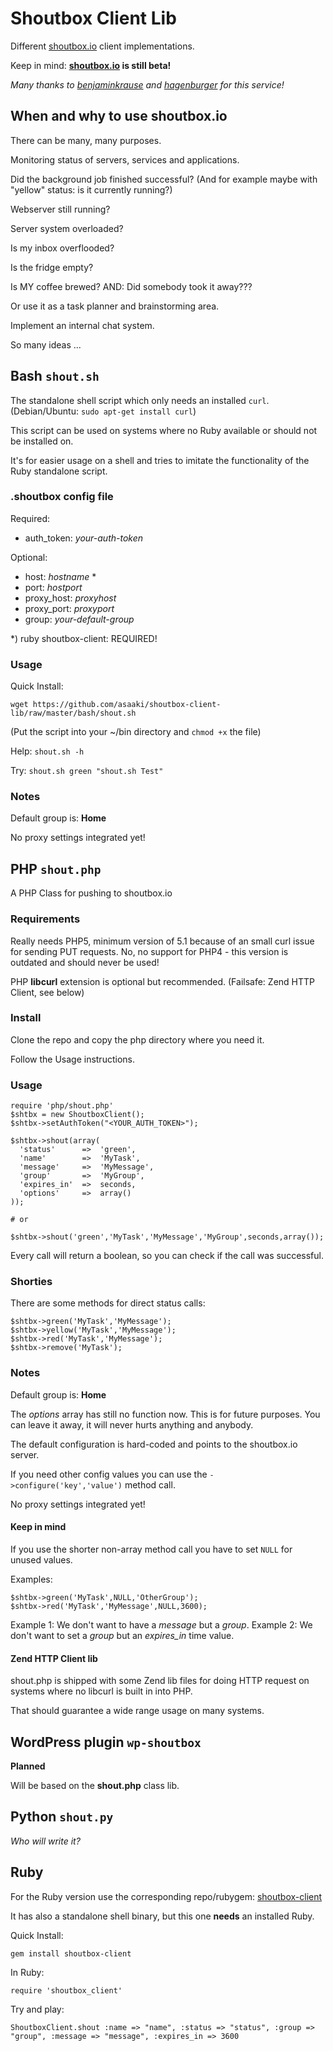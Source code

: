 # Shoutbox Client Lib

Different [shoutbox.io](http://shoutbox.io) client implementations.

Keep in mind: **[shoutbox.io](http://shoutbox.io) is still beta!**

*Many thanks to [benjaminkrause](https://github.com/benjaminkrause) and [hagenburger](https://github.com/hagenburger) for this service!*

## When and why to use shoutbox.io

There can be many, many purposes.

Monitoring status of servers, services and applications.

Did the background job finished successful?
(And for example maybe with "yellow" status: is it currently running?)

Webserver still running?

Server system overloaded?

Is my inbox overflooded?

Is the fridge empty?

Is MY coffee brewed? AND: Did somebody took it away???

Or use it as a task planner and brainstorming area.

Implement an internal chat system.

So many ideas ...

## Bash `shout.sh`

The standalone shell script which only needs an installed `curl`.
(Debian/Ubuntu: `sudo apt-get install curl`)

This script can be used on systems where no Ruby available or should not be installed on.

It's for easier usage on a shell and tries to imitate the functionality of the Ruby standalone script.

### .shoutbox config file

Required:

* auth_token: _your-auth-token_

Optional:

* host: _hostname_ * 
* port: _hostport_
* proxy_host: _proxyhost_
* proxy_port: _proxyport_
* group: _your-default-group_

\*) ruby shoutbox-client: REQUIRED!

### Usage

Quick Install:

    wget https://github.com/asaaki/shoutbox-client-lib/raw/master/bash/shout.sh

(Put the script into your ~/bin directory and `chmod +x` the file)

Help: `shout.sh -h`

Try: `shout.sh green "shout.sh Test"`

### Notes

Default group is: **Home**

No proxy settings integrated yet!

## PHP `shout.php`

A PHP Class for pushing to shoutbox.io

### Requirements

Really needs PHP5, minimum version of 5.1 because of an small curl issue for sending PUT requests.
No, no support for PHP4 - this version is outdated and should never be used!

PHP **libcurl** extension is optional but recommended. (Failsafe: Zend HTTP Client, see below)

### Install

Clone the repo and copy the php directory where you need it.

Follow the Usage instructions.

### Usage

    require 'php/shout.php'
    $shtbx = new ShoutboxClient();
    $shtbx->setAuthToken("<YOUR_AUTH_TOKEN>");
    
    $shtbx->shout(array(
      'status'      =>  'green',
      'name'        =>  'MyTask',
      'message'     =>  'MyMessage',
      'group'       =>  'MyGroup',
      'expires_in'  =>  seconds,
      'options'     =>  array()
    ));
    
    # or
    
    $shtbx->shout('green','MyTask','MyMessage','MyGroup',seconds,array());

Every call will return a boolean, so you can check if the call was successful.

### Shorties

There are some methods for direct status calls:

    $shtbx->green('MyTask','MyMessage');
    $shtbx->yellow('MyTask','MyMessage');
    $shtbx->red('MyTask','MyMessage');
    $shtbx->remove('MyTask');

### Notes

Default group is: **Home**

The *options* array has still no function now. This is for future purposes.
You can leave it away, it will never hurts anything and anybody.

The default configuration is hard-coded and points to the shoutbox.io server.

If you need other config values you can use the `->configure('key','value')` method call.

No proxy settings integrated yet!

#### Keep in mind

If you use the shorter non-array method call you have to set `NULL` for unused values.

Examples:

    $shtbx->green('MyTask',NULL,'OtherGroup');
    $shtbx->red('MyTask','MyMessage',NULL,3600);

Example 1: We don't want to have a *message* but a *group*.
Example 2: We don't want to set a *group* but an *expires_in* time value.

#### Zend HTTP Client lib

shout.php is shipped with some Zend lib files for doing HTTP request on systems where no libcurl is built in into PHP.

That should guarantee a wide range usage on many systems.

## WordPress plugin `wp-shoutbox`

**Planned**

Will be based on the **shout.php** class lib.

## Python `shout.py`

*Who will write it?*

## Ruby

For the Ruby version use the corresponding repo/rubygem: [shoutbox-client](https://github.com/benjaminkrause/shoutbox-client)

It has also a standalone shell binary, but this one __needs__ an installed Ruby.

Quick Install:

    gem install shoutbox-client

In Ruby:

    require 'shoutbox_client'

Try and play:

    ShoutboxClient.shout :name => "name", :status => "status", :group => "group", :message => "message", :expires_in => 3600
